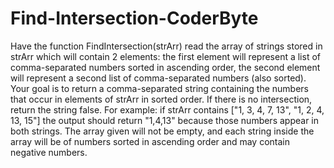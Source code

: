 # Find-Intersection-CoderByte
Have the function FindIntersection(strArr) read the array of strings stored in strArr which will contain 2 elements: the first element will represent a list of comma-separated numbers sorted in ascending order, the second element will represent a second list of comma-separated numbers (also sorted). Your goal is to return a comma-separated string containing the numbers that occur in elements of strArr in sorted order. If there is no intersection, return the string false.  For example: if strArr contains ["1, 3, 4, 7, 13", "1, 2, 4, 13, 15"] the output should return "1,4,13" because those numbers appear in both strings. The array given will not be empty, and each string inside the array will be of numbers sorted in ascending order and may contain negative numbers.
